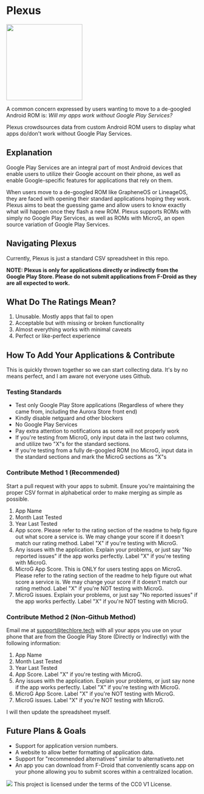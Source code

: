 # Plexus
<img src="https://techlore.tech/plexus.png" width="200" height="200">

A common concern expressed by users wanting to move to a de-googled Android ROM is: *Will my apps work without Google Play Services?*

Plexus crowdsources data from custom Android ROM users to display what apps do/don't work without Google Play Services. 

## Explanation
Google Play Services are an integral part of most Android devices that enable users to utilize their Google account on their phone, as well as enable Google-specific features for applications that rely on them. 

When users move to a de-googled ROM like GrapheneOS or LineageOS, they are faced with opening their standard applications hoping they work. Plexus aims to beat the guessing game and allow users to know exactly what will happen once they flash a new ROM. Plexus supports ROMs with simply no Google Play Services, as well as ROMs with MicroG, an open source variation of Google Play Services.

## Navigating Plexus
Currently, Plexus is just a standard CSV spreadsheet in this repo.

**NOTE: Plexus is only for applications directly or indirectly from the Google Play Store. Please do not submit applications from F-Droid as they are all expected to work.**

## What Do The Ratings Mean?
1. Unusable. Mostly apps that fail to open
2. Acceptable but with missing or broken functionality
3. Almost everything works with minimal caveats 
4. Perfect or like-perfect experience

## How To Add Your Applications & Contribute
This is quickly thrown together so we can start collecting data. It's by no means perfect, and I am aware not everyone uses Github. 

### Testing Standards

* Test only Google Play Store applications (Regardless of where they came from, including the Aurora Store front end)
* Kindly disable netguard and other blockers
* No Google Play Services
* Pay extra attention to notifications as some will not properly work
* If you're testing from MicroG, only input data in the last two columns, and utilize two "X"s for the standard sections.
* If you're testing from a fully de-googled ROM (no MicroG, input data in the standard sections and mark the MicroG sections as "X"s

### Contribute Method 1 (Recommended)
Start a pull request with your apps to submit. Ensure you're maintaining the proper CSV format in alphabetical order to make merging as simple as possible. 
1. App Name
2. Month Last Tested
3. Year Last Tested
4. App score. Please refer to the rating section of the readme to help figure out what score a service is. We may change your score if it doesn't match our rating method. Label "X" if you're testing with MicroG.
5. Any issues with the application. Explain your problems, or just say "No reported issues" if the app works perfectly. Label "X" if you're testing with MicroG.
6. MicroG App Score. This is ONLY for users testing apps on MicroG. Please refer to the rating section of the readme to help figure out what score a service is. We may change your score if it doesn't match our rating method. Label "X" if you're NOT testing with MicroG.
7. MicroG issues. Explain your problems, or just say "No reported issues" if the app works perfectly. Label "X" if you're NOT testing with MicroG.

### Contribute Method 2 (Non-Github Method)
Email me at support@techlore.tech with all your apps you use on your phone that are from the Google Play Store (Directly or Indirectly) with the following information:
1. App Name
2. Month Last Tested
3. Year Last Tested
4. App Score. Label "X" if you're testing with MicroG.
5. Any issues with the application. Explain your problems, or just say none if the app works perfectly. Label "X" if you're testing with MicroG.
6. MicroG App Score. Label "X" if you're NOT testing with MicroG.
7. MicroG issues. Label "X" if you're NOT testing with MicroG.

I will then update the spreadsheet myself. 

## Future Plans & Goals
* Support for application version numbers.
* A website to allow better formatting of application data. 
* Support for "recommended alternatives" similar to alternativeto.net
* An app you can download from F-Droid that conveniently scans app on your phone allowing you to submit scores within a centralized location.

![](https://i.creativecommons.org/p/zero/1.0/88x31.png) This project is licensed under the terms of the CC0 V1 License. 
